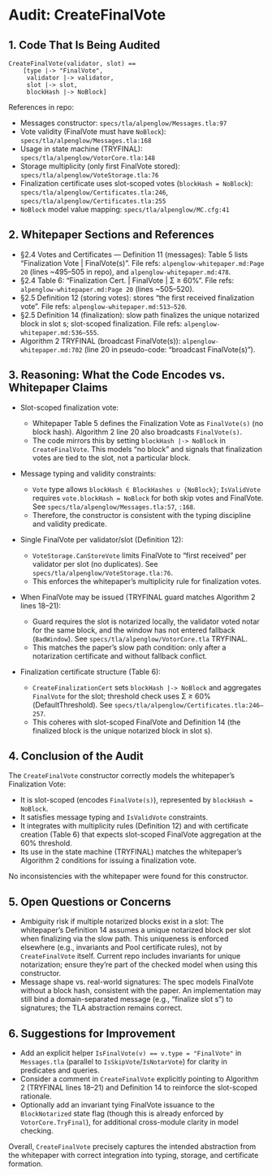 # Audit: CreateFinalVote

## 1. Code That Is Being Audited

```tla
CreateFinalVote(validator, slot) ==
    [type |-> "FinalVote",
     validator |-> validator,
     slot |-> slot,
     blockHash |-> NoBlock]
```

References in repo:
- Messages constructor: `specs/tla/alpenglow/Messages.tla:97`
- Vote validity (FinalVote must have `NoBlock`): `specs/tla/alpenglow/Messages.tla:168`
- Usage in state machine (TRYFINAL): `specs/tla/alpenglow/VotorCore.tla:148`
- Storage multiplicity (only first FinalVote stored): `specs/tla/alpenglow/VoteStorage.tla:76`
- Finalization certificate uses slot-scoped votes (`blockHash = NoBlock`): `specs/tla/alpenglow/Certificates.tla:246`, `specs/tla/alpenglow/Certificates.tla:255`
- `NoBlock` model value mapping: `specs/tla/alpenglow/MC.cfg:41`

## 2. Whitepaper Sections and References

- §2.4 Votes and Certificates — Definition 11 (messages): Table 5 lists “Finalization Vote | FinalVote(s)”. File refs: `alpenglow-whitepaper.md:Page 20` (lines ~495–505 in repo), and `alpenglow-whitepaper.md:478`.
- §2.4 Table 6: “Finalization Cert. | FinalVote | Σ ≥ 60%”. File refs: `alpenglow-whitepaper.md:Page 20` (lines ~505–520).
- §2.5 Definition 12 (storing votes): stores “the first received finalization vote”. File refs: `alpenglow-whitepaper.md:513–520`.
- §2.5 Definition 14 (finalization): slow path finalizes the unique notarized block in slot s; slot-scoped finalization. File refs: `alpenglow-whitepaper.md:536–555`.
- Algorithm 2 TRYFINAL (broadcast FinalVote(s)): `alpenglow-whitepaper.md:702` (line 20 in pseudo-code: “broadcast FinalVote(s)”).

## 3. Reasoning: What the Code Encodes vs. Whitepaper Claims

- Slot-scoped finalization vote:
  - Whitepaper Table 5 defines the Finalization Vote as `FinalVote(s)` (no block hash). Algorithm 2 line 20 also broadcasts `FinalVote(s)`.
  - The code mirrors this by setting `blockHash |-> NoBlock` in `CreateFinalVote`. This models “no block” and signals that finalization votes are tied to the slot, not a particular block.

- Message typing and validity constraints:
  - `Vote` type allows `blockHash ∈ BlockHashes ∪ {NoBlock}`; `IsValidVote` requires `vote.blockHash = NoBlock` for both skip votes and FinalVote. See `specs/tla/alpenglow/Messages.tla:57`, `:168`.
  - Therefore, the constructor is consistent with the typing discipline and validity predicate.

- Single FinalVote per validator/slot (Definition 12):
  - `VoteStorage.CanStoreVote` limits FinalVote to “first received” per validator per slot (no duplicates). See `specs/tla/alpenglow/VoteStorage.tla:76`.
  - This enforces the whitepaper’s multiplicity rule for finalization votes.

- When FinalVote may be issued (TRYFINAL guard matches Algorithm 2 lines 18–21):
  - Guard requires the slot is notarized locally, the validator voted notar for the same block, and the window has not entered fallback (`BadWindow`). See `specs/tla/alpenglow/VotorCore.tla` TRYFINAL.
  - This matches the paper’s slow path condition: only after a notarization certificate and without fallback conflict.

- Finalization certificate structure (Table 6):
  - `CreateFinalizationCert` sets `blockHash |-> NoBlock` and aggregates `FinalVote` for the slot; threshold check uses Σ ≥ 60% (DefaultThreshold). See `specs/tla/alpenglow/Certificates.tla:246–257`.
  - This coheres with slot-scoped FinalVote and Definition 14 (the finalized block is the unique notarized block in slot s).

## 4. Conclusion of the Audit

The `CreateFinalVote` constructor correctly models the whitepaper’s Finalization Vote:
- It is slot-scoped (encodes `FinalVote(s)`), represented by `blockHash = NoBlock`.
- It satisfies message typing and `IsValidVote` constraints.
- It integrates with multiplicity rules (Definition 12) and with certificate creation (Table 6) that expects slot-scoped FinalVote aggregation at the 60% threshold.
- Its use in the state machine (TRYFINAL) matches the whitepaper’s Algorithm 2 conditions for issuing a finalization vote.

No inconsistencies with the whitepaper were found for this constructor.

## 5. Open Questions or Concerns

- Ambiguity risk if multiple notarized blocks exist in a slot: The whitepaper’s Definition 14 assumes a unique notarized block per slot when finalizing via the slow path. This uniqueness is enforced elsewhere (e.g., invariants and Pool certificate rules), not by `CreateFinalVote` itself. Current repo includes invariants for unique notarization; ensure they’re part of the checked model when using this constructor.
- Message shape vs. real-world signatures: The spec models FinalVote without a block hash, consistent with the paper. An implementation may still bind a domain-separated message (e.g., “finalize slot s”) to signatures; the TLA abstraction remains correct.

## 6. Suggestions for Improvement

- Add an explicit helper `IsFinalVote(v) == v.type = "FinalVote"` in `Messages.tla` (parallel to `IsSkipVote`/`IsNotarVote`) for clarity in predicates and queries.
- Consider a comment in `CreateFinalVote` explicitly pointing to Algorithm 2 (TRYFINAL lines 18–21) and Definition 14 to reinforce the slot-scoped rationale.
- Optionally add an invariant tying FinalVote issuance to the `BlockNotarized` state flag (though this is already enforced by `VotorCore.TryFinal`), for additional cross-module clarity in model checking.

Overall, `CreateFinalVote` precisely captures the intended abstraction from the whitepaper with correct integration into typing, storage, and certificate formation.

